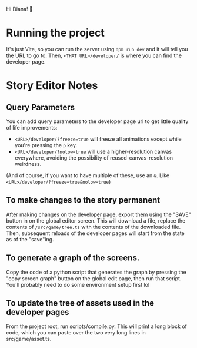 Hi Diana! 👋

# Running the project
It's just Vite, so you can run the server using `npm run dev` and it will tell you the URL to go to. Then, `<THAT URL>/developer/` is where you can find the developer page.

# Story Editor Notes

## Query Parameters
You can add query parameters to the developer page url to get little quality of life improvements:
 - `<URL>/developer/?freeze=true` will freeze all animations except while you're pressing the `p` key.
 - `<URL>/developer/?nolow=true` will use a higher-resolution canvas everywhere, avoiding the possibility of reused-canvas-resolution weirdness.
 
(And of course, if you want to have multiple of these, use an `&`. Like `<URL>/developer/?freeze=true&nolow=true`)

## To make changes to the story permanent
After making changes on the developer page, export them using the "SAVE" button in on the global editor screen. This will download a file, replace the contents of `/src/game/tree.ts` with the contents of the downloaded file. Then, subsequent reloads of the developer pages will start from the state as of the "save"ing.

## To generate a graph of the screens.
Copy the code of a python script that generates the graph by pressing the "copy screen graph" button on the global edit page, then run that script. You'll probably need to do some environment setup first lol

## To update the tree of assets used in the developer pages
From the project root, run scripts/compile.py. This will print a long block of code, which you can paste over the two very long lines in src/game/asset.ts.
